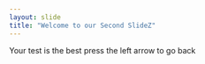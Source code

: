 ```yaml
---
layout: slide
title: "Welcome to our Second SlideZ"
---
```

Your test is the best
press the left arrow to go back
